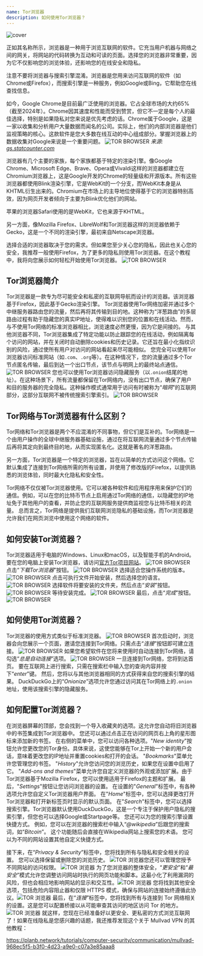 ```yaml
---
name: Tor浏览器
description: 如何使用Tor浏览器？
---
```

![cover](assets/cover.webp)

正如其名称所示，浏览器是一种用于浏览互联网的软件。它充当用户机器与网络之间的网关，将网站的代码转换为互动和可读的页面。选择您的浏览器非常重要，因为它不仅影响您的浏览体验，还影响您的在线安全和隐私。

注意不要将浏览器与搜索引擎混淆。浏览器是您用来访问互联网的软件（如Chrome或Firefox），而搜索引擎是一种服务，例如Google或Bing，它帮助您在线查找信息。

如今，Google Chrome是目前最广泛使用的浏览器。它占全球市场的大约65%（截至2024年）。Chrome因其速度和性能而受到赞赏，但它不一定是每个人的最佳选择，特别是如果隐私对您来说是优先考虑的话。Chrome属于Google，这是一家以收集和分析用户大量数据而闻名的公司。实际上，他们的内部浏览器是他们监视策略的核心。这款软件是您大多数在线互动的中心组成部分。掌握浏览器上的数据收集对Google来说是一个重要问题。
![TOR BROWSER](assets/notext/01.webp)
*来源: [gs.statcounter.com](https://gs.statcounter.com/browser-market-share)*

浏览器有几个主要的家族，每个家族都基于特定的渲染引擎。像Google Chrome、Microsoft Edge、Brave、Opera或Vivaldi这样的浏览器都建立在Chromium浏览器上，这是Google开发的Chrome的轻量级和开源版本。所有这些浏览器都使用Blink渲染引擎，它是WebKit的一个分支，而WebKit本身是从KHTML衍生出来的。Chromium在市场上的主导地位使得基于它的浏览器特别高效，因为网页开发者倾向于主要为Blink优化他们的网站。

苹果的浏览器Safari使用的是WebKit，它也来源于KHTML。

另一方面，像Mozilla Firefox、LibreWolf和Tor浏览器这样的浏览器依赖于Gecko，这是一个不同的渲染引擎，最初来自Netscape浏览器。

选择合适的浏览器取决于您的需求。但如果您至少关心您的隐私，因此也关心您的安全，我推荐一般使用Firefox，为了更多的隐私则使用Tor浏览器。在这个教程中，我将向您展示如何轻松开始使用Tor浏览器。
![TOR BROWSER](assets/notext/02.webp)

## Tor浏览器简介

Tor浏览器是一款专为尽可能安全和私密的互联网导航而设计的浏览器。该浏览器基于Firefox，因此基于Gecko渲染引擎。
Tor浏览器使用Tor网络加密并通过多个中继服务器路由您的流量，然后再将其传输到目的地。这种称为“洋葱路由”的多层路由过程有助于隐藏您的真实IP地址，使得难以识别您的位置和在线活动。然而，与不使用Tor网络的标准浏览器相比，浏览速度必然更慢，因为它是间接的。
与其他浏览器不同，Tor浏览器集成了特定功能以防止跟踪您的在线活动，例如隔离每个访问的网站，并在关闭时自动删除cookies和历史记录。它还旨在最小化指纹识别的风险，通过使所有用户对访问的网站看起来尽可能相似。
您完全可以使用Tor浏览器访问标准网站（如`.com`、`.org`等）。在这种情况下，您的流量通过多个Tor节点匿名传输，最后到达一个出口节点，该节点与明网上的最终站点通信。![TOR BROWSER](assets/notext/03.webp)
您也可以使用Tor浏览器访问隐藏服务（以`.onion`结尾的地址）。在这种场景下，所有流量都保留在Tor网络内，没有出口节点，确保了用户和目的服务器的完全隐私。这种操作模式通常用于访问有时被称为“*暗网*”的互联网部分，这部分互联网不被传统搜索引擎索引。
![TOR BROWSER](assets/notext/04.webp)

## Tor网络与Tor浏览器有什么区别？

Tor网络和Tor浏览器是两个不应混淆的不同事物，但它们是互补的。Tor网络是一个由用户操作的全球中继服务器基础设施，通过在将互联网流量通过多个节点传输后再将其定向到最终目的地，从而实现匿名化。这就是著名的洋葱路由。

另一方面，Tor浏览器是一个特定的浏览器，旨在以简单的方式访问这个网络。它默认集成了连接到Tor网络所需的所有设置，并使用了修改版的Firefox，以提供熟悉的浏览体验，同时最大化隐私和安全性。

Tor网络不仅仅被Tor浏览器使用。它可以被各种软件和应用程序用来保护它们的通信。例如，可以在您的比特币节点上启用通过Tor网络的通信，以隐藏您的IP地址免于其他用户的查看，并防止您的互联网服务提供商监视您与比特币相关的流量。
总而言之，Tor网络是提供我们互联网浏览隐私的基础设施，而Tor浏览器是允许我们在网页浏览中使用这个网络的软件。

## 如何安装Tor浏览器？

Tor浏览器适用于电脑的Windows、Linux和macOS，以及智能手机的Android。要在您的电脑上安装Tor浏览器，请访问[官方Tor项目网站](https://www.torproject.org/)。
![TOR BROWSER](assets/notext/05.webp)
点击“*下载Tor浏览器*”按钮。
![TOR BROWSER](assets/notext/06.webp)
选择适合您操作系统的版本。
![TOR BROWSER](assets/notext/07.webp)
点击可执行文件开始安装，然后选择您的语言。
![TOR BROWSER](assets/notext/08.webp)
选择软件将要安装的文件夹，然后点击“*安装*”按钮。
![TOR BROWSER](assets/notext/09.webp)
等待安装完成。
![TOR BROWSER](assets/notext/10.webp)
最后，点击“*完成*”按钮。
![TOR BROWSER](assets/notext/11.webp)

## 如何使用Tor浏览器？

Tor浏览器的使用方式类似于标准浏览器。
![TOR BROWSER](assets/notext/12.webp)
首次启动时，浏览器会向您展示一个页面，邀请您连接到Tor网络。只需点击“*连接*”按钮即可建立连接。
![TOR BROWSER](assets/notext/13.webp)
如果您希望软件在您将来使用时自动连接到Tor网络，请勾选“*总是自动连接*”选项。
![TOR BROWSER](assets/notext/14.webp)
一旦连接到Tor网络，您将到达首页。
要在互联网上进行搜索，只需在搜索栏中输入您的查询内容并按下“*enter*”键。
然后，您将以与其他浏览器相同的方式获得来自您的搜索引擎的结果。
DuckDuckGo上的“*Onionize*”选项允许您通过访问其在Tor网络上的`.onion`地址，使用该搜索引擎的隐藏服务。

## 如何配置Tor浏览器？

在浏览器屏幕的顶部，您会找到一个导入收藏夹的选项。这允许您自动将旧浏览器中的书签集成到Tor浏览器中。
您还可以通过点击正在访问的网页右上角的星形图标来添加新的书签。
在右侧的菜单中，您可以访问各种选项。"*New identity*"按钮允许您更改您的Tor身份。具体来说，这使您能够在Tor上开始一个新的用户会话，意味着更改您的IP地址并重置cookies和打开的会话。
"*Bookmarks*"菜单允许您管理您的书签。
"*History*"允许您访问您的浏览历史，如果您在设置中启用了它。
"*Add-ons and themes*"菜单允许您自定义浏览器的外观或添加扩展。由于Tor浏览器基于Mozilla Firefox，您可以使用适用于Firefox的主题和扩展。
最后，"*Settings*"按钮让您访问浏览器的设置。
在设置的"*General*"标签中，有各种选项允许您自定义Tor浏览器用户界面。
在"*Home*"标签中，您可以选择更改打开Tor浏览器和打开新标签页时显示的默认页面。
在"*Search*"标签中，您可以选择搜索引擎。Tor浏览器默认使用DuckDuckGo，这是一个专注于保护用户隐私的搜索引擎，但您也可以选择Google或Startpage等。
您还可以为您的搜索引擎设置快捷方式。
例如，您可以在浏览器的搜索栏中输入“*@wikipedia*”后跟您的搜索词，如“*Bitcoin*”。
这个功能随后会直接在Wikipedia网站上搜索您的术语。
您可以为不同的网站设置其他自定义快捷方式。

接下来，在“*Privacy & Security*”标签中，您将找到所有与隐私和安全相关的设置。
您可以选择保留或删除您的浏览历史。
![TOR 浏览器](assets/notext/34.webp)您还可以管理您授予不同网站的访问权限。
![TOR 浏览器](assets/notext/35.webp)
为了您浏览器的整体安全，“*更安全*”和“*最安全*”模式允许您调整访问网站时执行的网页功能和脚本。这最小化了利用漏洞的风险，但也会相应地影响网站的显示和交互性。![TOR 浏览器](assets/notext/36.webp) 您将找到其他安全选项，包括危险内容阻止器和仅限 HTTPS 模式，确保与网站的连接始终遵循此协议。![TOR 浏览器](assets/notext/37.webp) 最后，在“*连接*”标签中，您将找到所有与连接到 Tor 网络相关的设置。这是您可以配置桥接以从可能审查其访问的地区访问 Tor 的地方。![TOR 浏览器](assets/notext/38.webp) 就这样，您现在已经准备好以更安全、更私密的方式浏览互联网了！如果在线隐私是您感兴趣的话题，我还推荐发现这个关于 Mullvad VPN 的其他教程：

https://planb.network/tutorials/computer-security/communication/mullvad-968ec5f5-b3f0-4d23-a9e0-c07a3e85aaa8
